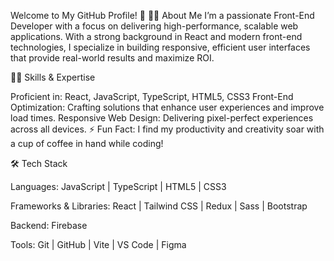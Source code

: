Welcome to My GitHub Profile! 🚀
🙋‍♂️ About Me
I’m a passionate Front-End Developer with a focus on delivering high-performance, scalable web applications. With a strong background in React and modern front-end technologies, I specialize in building responsive, efficient user interfaces that provide real-world results and maximize ROI.

👨‍💻 Skills & Expertise

Proficient in: React, JavaScript, TypeScript, HTML5, CSS3
Front-End Optimization: Crafting solutions that enhance user experiences and improve load times.
Responsive Web Design: Delivering pixel-perfect experiences across all devices.
⚡ Fun Fact: I find my productivity and creativity soar with a cup of coffee in hand while coding!

🛠 Tech Stack

Languages:
JavaScript | TypeScript | HTML5 | CSS3

Frameworks & Libraries:
React | Tailwind CSS | Redux | Sass | Bootstrap

Backend:
Firebase

Tools:
Git | GitHub | Vite | VS Code | Figma
